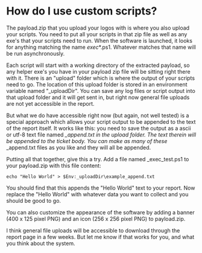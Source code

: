# How do I use custom scripts?

The payload.zip that you upload your logos with is where you also upload your scripts. You need to put all your scripts in that zip file as well as any exe's that your scripts need to run. When the software is launched, it looks for anything matching the name *exec**.ps1. Whatever matches that name will be run asynchronously.

Each script will start with a working directory of the extracted payload, so any helper exe's you have in your payload zip file will be sitting right there with it. There is an "upload" folder which is where the output of your scripts need to go. The location of this upload folder is stored in an environment variable named "_uploadDir". You can save any log files or script output into that upload folder and it will get sent in, but right now general file uploads are not yet accessible in the report.

But what we do have accessible right now (but again, not well tested) is a special approach which allows your script output to be appended to the text of the report itself. It works like this: you need to save the output as a ascii or utf-8 text file named *_append.txt in the upload folder. The text therein will be appended to the ticket body. You can make as many of these* _append.txt files as you like and they will all be appended.

Putting all that together, give this a try. Add a file named _exec_test.ps1 to your payload.zip with this file content:

```
echo "Hello World" > $Env:_uploadDir\example_append.txt
```

You should find that this appends the "Hello World" text to your report. Now replace the "Hello World" with whatever data you want to collect and you should be good to go.

You can also customize the appearance of the software by adding a banner (400 x 125 pixel PNG) and an icon (256 x 256 pixel PNG) to payload.zip.

I think general file uploads will be accessible to download through the report page in a few weeks. But let me know if that works for you, and what you think about the system.